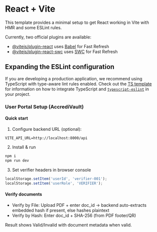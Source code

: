 # React + Vite

This template provides a minimal setup to get React working in Vite with HMR and some ESLint rules.

Currently, two official plugins are available:

- [@vitejs/plugin-react](https://github.com/vitejs/vite-plugin-react/blob/main/packages/plugin-react) uses [Babel](https://babeljs.io/) for Fast Refresh
- [@vitejs/plugin-react-swc](https://github.com/vitejs/vite-plugin-react/blob/main/packages/plugin-react-swc) uses [SWC](https://swc.rs/) for Fast Refresh

## Expanding the ESLint configuration

If you are developing a production application, we recommend using TypeScript with type-aware lint rules enabled. Check out the [TS template](https://github.com/vitejs/vite/tree/main/packages/create-vite/template-react-ts) for information on how to integrate TypeScript and [`typescript-eslint`](https://typescript-eslint.io) in your project.

### User Portal Setup (AccrediVault)

#### Quick start

1. Configure backend URL (optional):
```
VITE_API_URL=http://localhost:8000/api
```

2. Install & run
```bash
npm i
npm run dev
```

3. Set verifier headers in browser console
```js
localStorage.setItem('userId', 'verifier-001');
localStorage.setItem('userRole', 'VERIFIER');
```

#### Verify documents
- Verify by File: Upload PDF + enter doc_id → backend auto-extracts embedded hash if present, else hashes plaintext
- Verify by Hash: Enter doc_id + SHA-256 (from PDF footer/QR)

Result shows Valid/Invalid with document metadata when valid.
